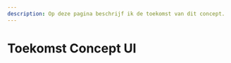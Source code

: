 ```yaml
---
description: Op deze pagina beschrijf ik de toekomst van dit concept.
---
```


# Toekomst Concept UI

